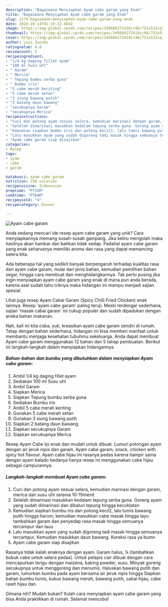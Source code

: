 ```yaml
---
description: "Bagaimana Menyiapkan Ayam cabe garam yang Enak"
title: "Bagaimana Menyiapkan Ayam cabe garam yang Enak"
slug: 2179-bagaimana-menyiapkan-ayam-cabe-garam-yang-enak
date: 2020-10-14T01:19:22.684Z
image: https://img-global.cpcdn.com/recipes/3d5666272418cc96/751x532cq70/ayam-cabe-garam-foto-resep-utama.jpg
thumbnail: https://img-global.cpcdn.com/recipes/3d5666272418cc96/751x532cq70/ayam-cabe-garam-foto-resep-utama.jpg
cover: https://img-global.cpcdn.com/recipes/3d5666272418cc96/751x532cq70/ayam-cabe-garam-foto-resep-utama.jpg
author: Lois Jacobs
ratingvalue: 4.8
reviewcount: 5
recipeingredient:
- "1/4 kg daging fillet ayam"
- "100 ml Susu uht"
- " Garam"
- " Merica"
- " Tepung bumbu serba guna"
- " Bumbu iris"
- "5 cabe merah keriting"
- "5 cabe merah setan"
- "3 siung bawang putih"
- "2 batang daun bawang"
- "secukupnya Garam"
- "secukupnya Merica"
recipeinstructions:
- "Cuci dan potong ayam sesuai selera, kemudian marinasi dengan garam, merica dan susu uht selama 10-15menit"
- "Setelah dimarinasi masukkan kedalam tepung serba guna. Goreng ayam yang sudah dimarinasi dan dibaluri tepung hingga kecoklatan"
- "Kemudian siapkan bumbu iris dan potong kecil2, lalu tumis bawang putih hingga harum, kemudian masukkan cabe masak hingga layu tambahkan garam dan penyedap rasa masak hingga semuanya tercampur dan lauu"
- "Lalu masukkan ayam yang sudah digoreng tadi masak hingga semuanya tercampur. Kemudian masukkan daun bawang. Koreksi rasa ya bumn"
- "Ayam cabe garam siap disajikan"
categories:
- Resep
tags:
- ayam
- cabe
- garam

katakunci: ayam cabe garam 
nutrition: 250 calories
recipecuisine: Indonesian
preptime: "PT35M"
cooktime: "PT60M"
recipeyield: "4"
recipecategory: Dinner

---
```



![Ayam cabe garam](https://img-global.cpcdn.com/recipes/3d5666272418cc96/751x532cq70/ayam-cabe-garam-foto-resep-utama.jpg)

Anda sedang mencari ide resep ayam cabe garam yang unik? Cara menyiapkannya memang susah-susah gampang. Jika keliru mengolah maka hasilnya akan hambar dan bahkan tidak sedap. Padahal ayam cabe garam yang enak seharusnya memiliki aroma dan rasa yang dapat memancing selera kita.

Ada beberapa hal yang sedikit banyak berpengaruh terhadap kualitas rasa dari ayam cabe garam, mulai dari jenis bahan, kemudian pemilihan bahan segar, hingga cara membuat dan menghidangkannya. Tak perlu pusing jika ingin menyiapkan ayam cabe garam yang enak di mana pun anda berada, karena asal sudah tahu triknya maka hidangan ini mampu menjadi sajian spesial.

Lihat juga resep Ayam Cabai Garam (Spicy Chilli Fried Chicken) enak lainnya. Resep &#39;ayam cabe garam&#39; paling teruji. Meski terdengar sederhana, sajian &#39;masak cabai garam&#39; ini cukup populer dan sudah dipadukan dengan aneka bahan makanan.


Nah, kali ini kita coba, yuk, kreasikan ayam cabe garam sendiri di rumah. Tetap dengan bahan sederhana, hidangan ini bisa memberi manfaat untuk membantu menjaga kesehatan tubuhmu sekeluarga. Anda dapat membuat Ayam cabe garam menggunakan 12 bahan dan 5 tahap pembuatan. Berikut ini langkah-langkah dalam menyiapkan hidangannya.

<!--inarticleads1-->

##### Bahan-bahan dan bumbu yang dibutuhkan dalam menyiapkan Ayam cabe garam:

1. Ambil 1/4 kg daging fillet ayam
1. Sediakan 100 ml Susu uht
1. Ambil  Garam
1. Siapkan  Merica
1. Siapkan  Tepung bumbu serba guna
1. Sediakan  Bumbu iris
1. Ambil 5 cabe merah keriting
1. Gunakan 5 cabe merah setan
1. Gunakan 3 siung bawang putih
1. Siapkan 2 batang daun bawang
1. Siapkan secukupnya Garam
1. Siapkan secukupnya Merica


Resep Ayam Cabe Ijo enak dan mudah untuk dibuat. Lumuri potongan ayam dengan air jeruk nipis dan garam. Ayam cabe garam, snack, chicken with spicy hot flavour. Ayam cabe hijau ini rasanya pedas karena hampir sama dengan ayam balado bedanya hanya resep ini menggunakan cabe hijau sebagai campurannya. 

<!--inarticleads2-->

##### Langkah-langkah membuat Ayam cabe garam:

1. Cuci dan potong ayam sesuai selera, kemudian marinasi dengan garam, merica dan susu uht selama 10-15menit
1. Setelah dimarinasi masukkan kedalam tepung serba guna. Goreng ayam yang sudah dimarinasi dan dibaluri tepung hingga kecoklatan
1. Kemudian siapkan bumbu iris dan potong kecil2, lalu tumis bawang putih hingga harum, kemudian masukkan cabe masak hingga layu tambahkan garam dan penyedap rasa masak hingga semuanya tercampur dan lauu
1. Lalu masukkan ayam yang sudah digoreng tadi masak hingga semuanya tercampur. Kemudian masukkan daun bawang. Koreksi rasa ya bumn
1. Ayam cabe garam siap disajikan


Rasanya tidak kalah enaknya dengan ayam. Garam halus, ¼ (tambahkan bubuk cabe untuk selera pedas). Untuk pelapis cair dibuat dengan cara mencapurkan terigu dengan maizena, baking powder, susu. Minyak goreng secukupnya untuk menggoreng dan menumis. Haluskan bawang putih dan garam, lumurkan bumbu pada ayam bersama air jeruk nipis hingga Siapkan bahan bumbu tumis, kukus bawang merah, bawang putih, cabai hijau, cabe rawit hijau dan. 

Gimana nih? Mudah bukan? Itulah cara menyiapkan ayam cabe garam yang bisa Anda praktikkan di rumah. Selamat mencoba!
